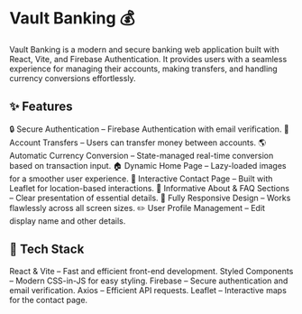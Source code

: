 # Vault Banking 💰
Vault Banking is a modern and secure banking web application built with React, Vite, and Firebase Authentication. It provides users with a seamless experience for managing their accounts, making transfers, and handling currency conversions effortlessly.

## ✨ Features

🔒 Secure Authentication – Firebase Authentication with email verification.
💸 Account Transfers – Users can transfer money between accounts.
🌎 Automatic Currency Conversion – State-managed real-time conversion based on transaction input.
🏠 Dynamic Home Page – Lazy-loaded images for a smoother user experience.
📍 Interactive Contact Page – Built with Leaflet for location-based interactions.
📖 Informative About & FAQ Sections – Clear presentation of essential details.
🎨 Fully Responsive Design – Works flawlessly across all screen sizes.
✏️ User Profile Management – Edit display name and other details.

## 🚀 Tech Stack

React & Vite – Fast and efficient front-end development.
Styled Components – Modern CSS-in-JS for easy styling.
Firebase – Secure authentication and email verification.
Axios – Efficient API requests.
Leaflet – Interactive maps for the contact page.
